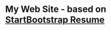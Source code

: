 # My Web Site - based on [StartBootstrap Resume](https://github.com/BlackrockDigital/startbootstrap-resume)